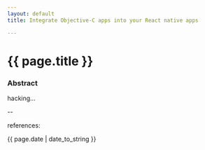```yaml
---
layout: default
title: Integrate Objective-C apps into your React native apps

---
```

# {{ page.title }}

### Abstract

hacking...

--

references:

{{ page.date | date_to_string }}

